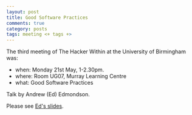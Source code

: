 ```yaml
---
layout: post
title: Good Software Practices
comments: true
category: posts
tags: meeting <+ tags +>
---
```


The third meeting of The Hacker Within at the University of Birmingham was:

* when: Monday 21st May, 1-2.30pm.
* where: Room UG07, Murray Learning Centre
* what: Good Software Practices

Talk by Andrew (Ed) Edmondson.

Please see [Ed's
slides](https://intranet.birmingham.ac.uk/it/teams/infrastructure/research/bear/rsg/Software-Resources/GoodCodingPractices.pdf).
